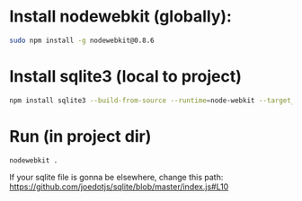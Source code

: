 # Install nodewebkit (globally):
```bash
sudo npm install -g nodewebkit@0.8.6
```

# Install sqlite3 (local to project)
```bash
npm install sqlite3 --build-from-source --runtime=node-webkit --target_arch=ia32 --target=0.8.6
```

# Run (in project dir)
```bash
nodewebkit .
```

If your sqlite file is gonna be elsewhere, change this path: https://github.com/joedotjs/sqlite/blob/master/index.js#L10